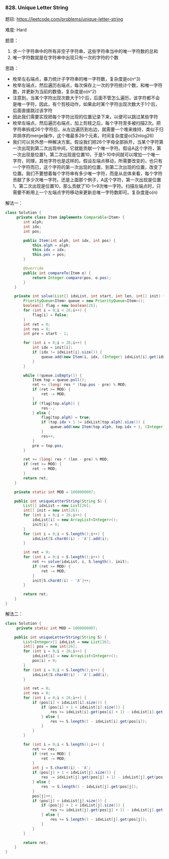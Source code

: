 ### 828. Unique Letter String



题目:
https://leetcode.com/problems/unique-letter-string

难度:
Hard

题意：

1. 求一个字符串中的所有非空子字符串，这些字符串当中的唯一字符数的总和
2. 唯一字符数就是在字符串中出现只有一次的字符的个数

思路：

- 枚举左右端点，暴力统计子字符串的唯一字符数，复杂度是o(n^3)
- 枚举左端点，然后遍历右端点，每次保存上一次的字符统计个数，和唯一字符数，并更新为当前的数值，复杂度是o(n^2)
- 注意到，当某个字符出现次数大于1个后，后面不管怎么遍历，该字符都不会是唯一字符，因此，有个剪枝动作，如果此时某个字符出现次数大于1个后，后面直接跳过该字符
- 因此我们需要实现把每个字符出现的位置记录下来，以便可以跳过某些字符
- 枚举左端点，然后遍历右端点，加上剪枝之后，每个字符至多被扫描2次。把字符串拆成26个字符后，从左边遍历到右边，就需要一个堆来维持，类似于归并排序的merge操作，这个堆最多26个元素，时间复杂度是o(52nlog26)
- 我们可以另外想一种解决方案。假设我们把26个字母全部拆开，当某个字符第一次出现到第二次出现中间，它就能贡献一个唯一字符。假设A这个字符，第一次出现是位置1，第二次出现是位置10，于是1-10中间就可以增加一个唯一字符，同理，其他字符也是这样的。假设左端点移动，所需要改变的，也只有一个字符而已，这个字符的第一次出现的位置，到第二次出现的位置，改变了位置。我们不要想着每个字符串有多少唯一字符，而是从总体来看，每个字符贡献了多少次唯一字符。还是上面那个例子，A这个字符，第一次出现是位置1，第二次出现是位置10，那么贡献了10-1=9次唯一字符。扫描左端点时，只需要不断用上一个左端点字符移动来更新总唯一字符数即可。复杂度是o(n)

解法一：

```java
class Solution {
	 private class Item implements Comparable<Item> {
        int alph;
        int idx;
        int pos;

        public Item(int alph, int idx, int pos) {
            this.alph = alph;
            this.idx = idx;
            this.pos = pos;
        }

        @Override
        public int compareTo(Item o) {
            return Integer.compare(pos, o.pos);
        }
    }

    private int solve(List[] idxList, int start, int len, int[] init) {
        PriorityQueue<Item> queue = new PriorityQueue<Item>();
        boolean[] flag = new boolean[26];
        for (int i = 0;i < 26;i++) {
            flag[i] = false;
        }
        int ret = 0;
        int res = 0;
        int pre = start - 1;

        for (int i = 0;i < 26;i++) {
            int idx = init[i];
            if (idx != idxList[i].size()) {
                queue.add(new Item(i, idx, (Integer) idxList[i].get(idx)));
            }
        }

        while (!queue.isEmpty()) {
            Item top = queue.poll();
            ret += (long) res * (top.pos - pre) % MOD;
            if (ret >= MOD) {
                ret -= MOD;
            }
            if (flag[top.alph]) {
                res--;
            } else {
                flag[top.alph] = true;
                if (top.idx + 1 != idxList[top.alph].size()) {
                    queue.add(new Item(top.alph, top.idx + 1, (Integer) idxList[top.alph].get(top.idx + 1)));
                }
                res++;
            }
            pre = top.pos;
        }

        ret += (long) res * (len - pre) % MOD;
        if (ret >= MOD) {
            ret -= MOD;
        }
        return ret;
    }

    private static int MOD = 1000000007;

    public int uniqueLetterString(String S) {
        List[] idxList = new List[26];
        int[] init = new int[26];
        for (int i = 0;i < 26;i++) {
            idxList[i] = new ArrayList<Integer>();
            init[i] = 0;
        }
        for (int i = 0;i < S.length();i++) {
            idxList[S.charAt(i) - 'A'].add(i);
        }

        int ret = 0;
        for (int i = 0;i < S.length();i++) {
            ret += solve(idxList, i, S.length(), init);
            if (ret >= MOD) {
                ret -= MOD;
            }
            init[S.charAt(i) - 'A']++;
        }

        return ret;
    }
}
```

解法二：

```java
class Solution {
	 private static int MOD = 1000000007;

    public int uniqueLetterString(String S) {
        List<Integer>[] idxList = new List[26];
        int[] pos = new int[26];
        for (int i = 0;i < 26;i++) {
            idxList[i] = new ArrayList<Integer>();
            pos[i] = 0;
        }
        for (int i = 0;i < S.length();i++) {
            idxList[S.charAt(i) - 'A'].add(i);
        }

        int ret = 0;
        int res = 0;
        for (int i = 0;i < 26;i++) {
            if (pos[i] < idxList[i].size()) {
                if (pos[i] + 1 < idxList[i].size()) {
                    res += idxList[i].get(pos[i] + 1) - idxList[i].get(pos[i]);
                } else {
                    res += S.length() - idxList[i].get(pos[i]);
                }
            }
        }

        for (int i = 0;i < S.length();i++) {
            ret += res;
            if (ret >= MOD) {
                ret -= MOD;
            }
            int j = S.charAt(i) - 'A';
            if (pos[j] + 1 < idxList[j].size()) {
                res -= idxList[j].get(pos[j] + 1) - idxList[j].get(pos[j]);
            } else {
                res -= S.length() - idxList[j].get(pos[j]);
            }
            pos[j]++;
            if (pos[j] < idxList[j].size()) {
                if (pos[j] + 1 < idxList[j].size()) {
                    res += idxList[j].get(pos[j] + 1) - idxList[j].get(pos[j]);
                } else {
                    res += S.length() - idxList[j].get(pos[j]);
                }
            }
        }

        return ret;
    }
}
```

